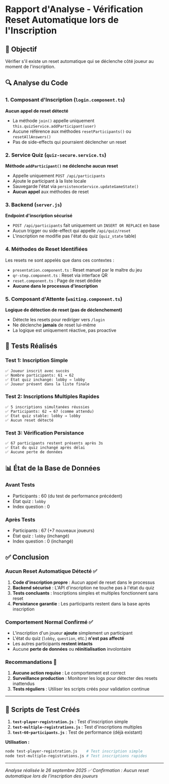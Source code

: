 # Rapport d'Analyse - Vérification Reset Automatique lors de l'Inscription

## 🎯 Objectif

Vérifier s'il existe un reset automatique qui se déclenche côté joueur au moment de l'inscription.

## 🔍 Analyse du Code

### 1. Composant d'Inscription (`login.component.ts`)

**Aucun appel de reset détecté**

- La méthode `join()` appelle uniquement `this.quizService.addParticipant(user)`
- Aucune référence aux méthodes `resetParticipants()` ou `resetAllAnswers()`
- Pas de side-effects qui pourraient déclencher un reset

### 2. Service Quiz (`quiz-secure.service.ts`)

**Méthode `addParticipant()` ne déclenche aucun reset**

- Appelle uniquement `POST /api/participants`
- Ajoute le participant à la liste locale
- Sauvegarde l'état via `persistenceService.updateGameState()`
- **Aucun appel** aux méthodes de reset

### 3. Backend (`server.js`)

**Endpoint d'inscription sécurisé**

- `POST /api/participants` fait uniquement un `INSERT OR REPLACE` en base
- Aucun trigger ou side-effect qui appelle `/api/quiz/reset`
- L'inscription ne modifie pas l'état du quiz (`quiz_state` table)

### 4. Méthodes de Reset Identifiées

Les resets ne sont appelés que dans ces contextes :

- `presentation.component.ts` : Reset manuel par le maître du jeu
- `qr-step.component.ts` : Reset via interface QR
- `reset.component.ts` : Page de reset dédiée
- **Aucune dans le processus d'inscription**

### 5. Composant d'Attente (`waiting.component.ts`)

**Logique de détection de reset (pas de déclenchement)**

- Détecte les resets pour rediriger vers `/login`
- Ne déclenche **jamais** de reset lui-même
- La logique est uniquement réactive, pas proactive

## 🧪 Tests Réalisés

### Test 1: Inscription Simple

```
✅ Joueur inscrit avec succès
✅ Nombre participants: 61 → 62
✅ État quiz inchangé: lobby → lobby
✅ Joueur présent dans la liste finale
```

### Test 2: Inscriptions Multiples Rapides

```
✅ 5 inscriptions simultanées réussies
✅ Participants: 62 → 67 (comme attendu)
✅ État quiz stable: lobby → lobby
✅ Aucun reset détecté
```

### Test 3: Vérification Persistance

```
✅ 67 participants restent présents après 3s
✅ État du quiz inchangé après délai
✅ Aucune perte de données
```

## 📊 État de la Base de Données

### Avant Tests

- Participants : 60 (du test de performance précédent)
- État quiz : `lobby`
- Index question : 0

### Après Tests

- Participants : 67 (+7 nouveaux joueurs)
- État quiz : `lobby` (inchangé)
- Index question : 0 (inchangé)

## ✅ Conclusion

### Aucun Reset Automatique Détecté ✅

1. **Code d'inscription propre** : Aucun appel de reset dans le processus
2. **Backend sécurisé** : L'API d'inscription ne touche pas à l'état du quiz
3. **Tests concluants** : Inscriptions simples et multiples fonctionnent sans reset
4. **Persistance garantie** : Les participants restent dans la base après inscription

### Comportement Normal Confirmé ✅

- L'inscription d'un joueur **ajoute** simplement un participant
- L'état du quiz (`lobby`, `question`, etc.) **n'est pas affecté**
- Les autres participants **restent intacts**
- Aucune **perte de données** ou **réinitialisation** involontaire

### Recommandations 📝

1. **Aucune action requise** : Le comportement est correct
2. **Surveillance production** : Monitorer les logs pour détecter des resets inattendus
3. **Tests réguliers** : Utiliser les scripts créés pour validation continue

---

## 🔧 Scripts de Test Créés

1. **`test-player-registration.js`** : Test d'inscription simple
2. **`test-multiple-registrations.js`** : Test d'inscriptions multiples
3. **`test-60-participants.js`** : Test de performance (déjà existant)

**Utilisation :**

```bash
node test-player-registration.js    # Test inscription simple
node test-multiple-registrations.js # Test inscriptions rapides
```

---

_Analyse réalisée le 26 septembre 2025_
_✅ Confirmation : Aucun reset automatique lors de l'inscription des joueurs_
